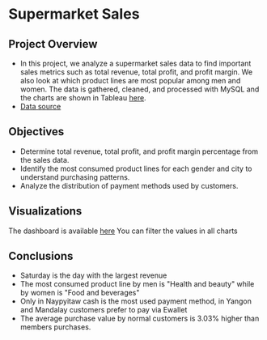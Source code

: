 # Supermarket Sales
## Project Overview

* In this project, we analyze a supermarket sales data to find important sales metrics such as total revenue, total profit, and profit margin. We also look at which product lines are most popular among men and women. The data is gathered, cleaned, and processed with MySQL and the charts are shown in Tableau [here](https://public.tableau.com/app/profile/josue.nascimento/viz/Dashboard_17228983328300/Dashboard).
* [Data source](https://www.kaggle.com/datasets/aungpyaeap/supermarket-sales)

## Objectives
* Determine total revenue, total profit, and profit margin percentage from the sales data.
* Identify the most consumed product lines for each gender and city to understand purchasing patterns.
* Analyze the distribution of payment methods used by customers.
  
## Visualizations
The dashboard is available [here](https://public.tableau.com/app/profile/josue.nascimento/viz/Dashboard_17228983328300/Dashboard)
You can filter the values in all charts

## Conclusions
* Saturday is the day with the largest revenue
* The most consumed product line by men is "Health and beauty" while by women is "Food and beverages"
* Only in Naypyitaw cash is the most used payment method, in Yangon and Mandalay customers prefer to pay via Ewallet
* The average purchase value by normal customers is 3.03% higher than members purchases.
